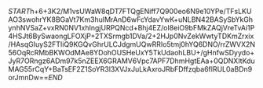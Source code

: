$START$h+6+3K2/M1vsUWaW8qDT7FTQgENiff7Q900eo6N9e10YPe/TFsLKUAO3swohrYK8BGaVt7Km3huIMrAnD6wFcYdavYwK+uNLBN42BASySbYkGhynhNVSaZ+vxRN0NV1xhIngjURPQNcd+Bhj4EZ/oI8eiO9bFMkZAQjVreTvAi1P4HSJt6BySwaongLFOXjP+2TXSrmgb1DVa/2+2HJp0NvZekWwtyTDKmZrxix/HAsqGIuyS2FTIiQ9KGQvGhrULCJdgmUQwRRIo5tmj0hYQ6DNO/rrZWVX2N56OqRcRMbBKWOdMAe8YDohOUSHeUxY5TkUdaohLBU+/gHnfwSDyydo+JyR7ORngz6ADm97k5nZEEX6GRAMV6Vpc7APF7DhmHgtEAa+0QDNXItKduMAG55rCqY+BaTsEF2Z1SoYR3l3XVJxJuLkAxroJRbFDffzqba6flRUL0aBDn9orJmnDw==$END$